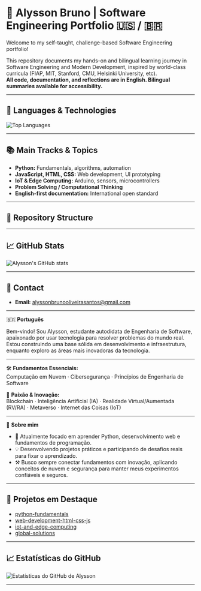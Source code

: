 # 🚀 Alysson Bruno | Software Engineering Portfolio 🇺🇸 / 🇧🇷

Welcome to my self-taught, challenge-based Software Engineering portfolio!

This repository documents my hands-on and bilingual learning journey in Software Engineering and Modern Development, inspired by world-class curricula (FIAP, MIT, Stanford, CMU, Helsinki University, etc).  
**All code, documentation, and reflections are in English. Bilingual summaries available for accessibility.**

---

## 🧩 Languages & Technologies

![Top Languages](https://github-readme-stats.vercel.app/api/top-langs/?username=alyssondev&layout=compact&theme=default)

---

## 📚 Main Tracks & Topics

- **Python:** Fundamentals, algorithms, automation
- **JavaScript, HTML, CSS:** Web development, UI prototyping
- **IoT & Edge Computing:** Arduino, sensors, microcontrollers
- **Problem Solving / Computational Thinking**
- **English-first documentation:** International open standard

---

## 📂 Repository Structure

---

## 📈 GitHub Stats

![Alysson's GitHub stats](https://github-readme-stats.vercel.app/api?username=alysson-tech&show_icons=true&theme=default)

---

## 📢 Contact

- **Email:** [alyssonbrunooliveirasantos@gmail.com](mailto:alyssonbrunooliveirasantos@gmail.com)

---

🇧🇷 **Português**

Bem-vindo! Sou Alysson, estudante autodidata de Engenharia de Software, apaixonado por usar tecnologia para resolver problemas do mundo real.  
Estou construindo uma base sólida em desenvolvimento e infraestrutura, enquanto exploro as áreas mais inovadoras da tecnologia.

---

🛠️ **Fundamentos Essenciais:**  
Computação em Nuvem · Cibersegurança · Princípios de Engenharia de Software

🚀 **Paixão & Inovação:**  
Blockchain · Inteligência Artificial (IA) · Realidade Virtual/Aumentada (RV/RA) · Metaverso · Internet das Coisas (IoT)

---

🔎 **Sobre mim**
- 🌱 Atualmente focado em aprender Python, desenvolvimento web e fundamentos de programação.
- 💡 Desenvolvendo projetos práticos e participando de desafios reais para fixar o aprendizado.
- ⚒️ Busco sempre conectar fundamentos com inovação, aplicando conceitos de nuvem e segurança para manter meus experimentos confiáveis e seguros.

---

## 📌 Projetos em Destaque

- [python-fundamentals](https://github.com/alysson-tech/python-fundamentals)
- [web-development-html-css-js](https://github.com/alysson-tech/web-development-html-css-js)
- [iot-and-edge-computing](https://github.com/alysson-tech/iot-and-edge-computing)
- [global-solutions](https://github.com/alysson-tech/global-solutions)

---

## 📈 Estatísticas do GitHub

![Estatísticas do GitHub de Alysson](https://github-readme-stats.vercel.app/api?username=alysson-tech&show_icons=true&theme=default)

---
